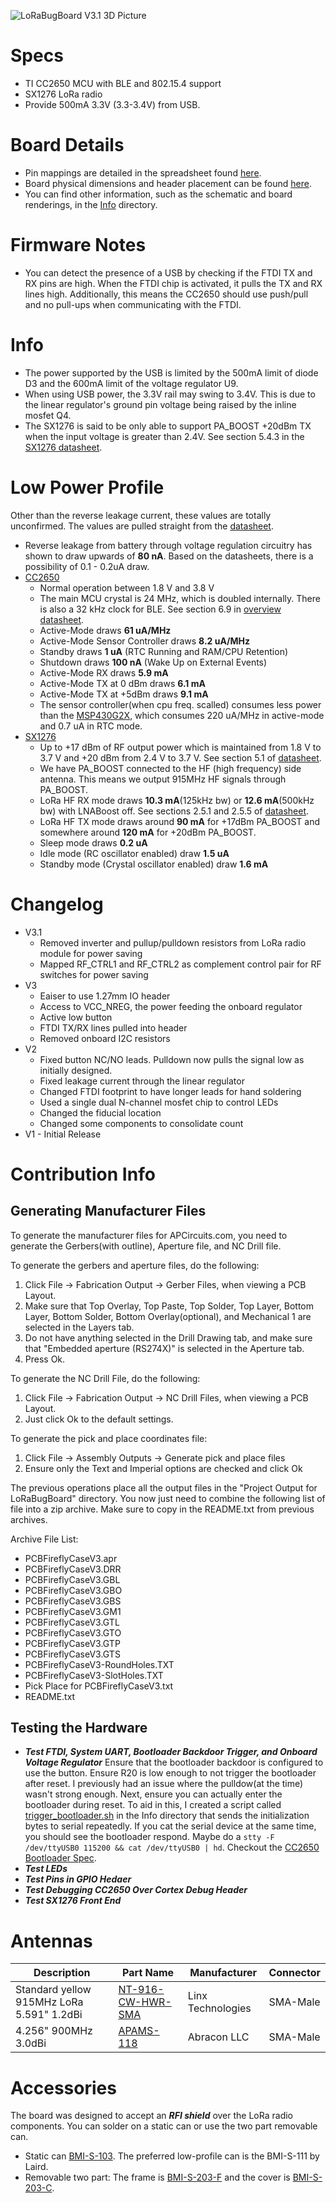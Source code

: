 ![LoRaBugBoard V3.1 3D Picture](Info/LoRaBugBoardV3.1_3D.png)

# Specs
* TI CC2650 MCU with BLE and 802.15.4 support
* SX1276 LoRa radio
* Provide 500mA 3.3V (3.3-3.4V) from USB.

# Board Details
* Pin mappings are detailed in the spreadsheet found [here](https://docs.google.com/spreadsheets/d/1lk55i37ZrpTx_7zy1oA4uAmHo3XsjOCir2L95xEN9fU/edit?usp=sharing).
* Board physical dimensions and header placement can be found [here](https://docs.google.com/drawings/d/1snO6Dwncqp3OL73APsFgQn0SESudZwlPjw8W5KeOZVo/edit?usp=sharing).
* You can find other information, such as the schematic and board renderings, in the [Info](Info/) directory.

# Firmware Notes
* You can detect the presence of a USB by checking if the FTDI TX and RX
  pins are high. When the FTDI chip is activated, it pulls the TX and RX
  lines high.
  Additionally, this means the CC2650 should use push/pull and no pull-ups 
  when communicating with the FTDI.

# Info
* The power supported by the USB is limited by the 500mA limit of diode D3 and the 600mA limit of the voltage regulator U9.
* When using USB power, the 3.3V rail may swing to 3.4V. This is due to the linear regulator's ground pin voltage being raised by the inline mosfet Q4.
* The SX1276 is said to be only able to support PA_BOOST +20dBm TX when the input voltage is greater than 2.4V. See section 5.4.3 in the [SX1276 datasheet][sx1276_datasheet].

# Low Power Profile
Other than the reverse leakage current, these values are totally unconfirmed. The values are pulled straight from the [datasheet][sx1276_datasheet].

* Reverse leakage from battery through voltage regulation circuitry has shown to draw upwards of **80 nA**. Based on the datasheets, there is a possibility of 0.1 - 0.2uA draw.
* [CC2650][cc2650_overview]
    - Normal operation between 1.8 V and 3.8 V
    - The main MCU crystal is 24 MHz, which is doubled internally. There is also a 32 kHz clock for BLE. See section 6.9 in [overview datasheet][cc2650_brief_datasheet].
    - Active-Mode draws **61 uA/MHz**
    - Active-Mode Sensor Controller draws **8.2 uA/MHz**
    - Standby draws **1 uA** (RTC Running and RAM/CPU Retention)
    - Shutdown draws **100 nA** (Wake Up on External Events)
    - Active-Mode RX draws **5.9 mA**
    - Active-Mode TX at 0 dBm draws **6.1 mA**
    - Active-Mode TX at +5dBm draws **9.1 mA**
    - The sensor controller(when cpu freq. scalled) consumes less power than the [MSP430G2X][msp430_overview], which consumes 220 uA/MHz in active-mode and 0.7 uA in RTC mode.
* [SX1276][sx1276_overview]
    - Up to +17 dBm of RF output power which is maintained from 1.8 V to 3.7 V and +20 dBm from 2.4 V to 3.7 V. See section 5.1 of [datasheet][sx1276_datasheet].
    - We have PA_BOOST connected to the HF (high frequency) side antenna. This means we output 915MHz HF signals through PA_BOOST.
    - LoRa HF RX mode draws **10.3 mA**(125kHz bw) or **12.6 mA**(500kHz bw) with LNABoost off. See sections 2.5.1 and 2.5.5 of [datasheet][sx1276_datasheet].
    - LoRa HF TX mode draws around **90 mA** for +17dBm PA_BOOST and somewhere around **120 mA** for +20dBm PA_BOOST.
    - Sleep mode draws **0.2 uA**
    - Idle mode (RC oscillator enabled) draw **1.5 uA**
    - Standby mode (Crystal oscillator enabled) draw **1.6 mA**

# Changelog
* V3.1
    - Removed inverter and pullup/pulldown resistors from LoRa radio module for power saving
    - Mapped RF_CTRL1 and RF_CTRL2 as complement control pair for RF switches for power saving
* V3
    - Eaiser to use 1.27mm IO header
    - Access to VCC_NREG, the power feeding the onboard regulator
    - Active low button
    - FTDI TX/RX lines pulled into header
    - Removed onboard I2C resistors
* V2
    - Fixed button NC/NO leads. Pulldown now pulls the signal low as initially designed.
    - Fixed leakage current through the linear regulator
    - Changed FTDI footprint to have longer leads for hand soldering
    - Used a single dual N-channel mosfet chip to control LEDs
    - Changed the fiducial location
    - Changed some components to consolidate count
* V1 - Initial Release

# Contribution Info

## Generating Manufacturer Files
To generate the manufacturer files for APCircuits.com, you need to generate the Gerbers(with outline), Aperture file, and NC Drill file.

To generate the gerbers and aperture files, do the following:
1. Click File -> Fabrication Output -> Gerber Files, when viewing a PCB Layout.
2. Make sure that Top Overlay, Top Paste, Top Solder, Top Layer, Bottom Layer, Bottom Solder, Bottom Overlay(optional), and Mechanical 1 are selected in the Layers tab.
3. Do not have anything selected in the Drill Drawing tab, and make sure that "Embedded aperture (RS274X)" is selected in the Aperture tab.
4. Press Ok.

To generate the NC Drill File, do the following:
1. Click File -> Fabrication Output -> NC Drill Files, when viewing a PCB Layout.
2. Just click Ok to the default settings.

To generate the pick and place coordinates file:
1. Click File -> Assembly Outputs -> Generate pick and place files
2. Ensure only the Text and Imperial options are checked and click Ok

The previous operations place all the output files in the "Project Output for LoRaBugBoard" directory.
You now just need to combine the following list of file into a zip archive. Make sure to copy in the
README.txt from previous archives.

Archive File List:

* PCBFireflyCaseV3.apr
* PCBFireflyCaseV3.DRR
* PCBFireflyCaseV3.GBL
* PCBFireflyCaseV3.GBO
* PCBFireflyCaseV3.GBS
* PCBFireflyCaseV3.GM1
* PCBFireflyCaseV3.GTL
* PCBFireflyCaseV3.GTO
* PCBFireflyCaseV3.GTP
* PCBFireflyCaseV3.GTS
* PCBFireflyCaseV3-RoundHoles.TXT
* PCBFireflyCaseV3-SlotHoles.TXT
* Pick Place for PCBFireflyCaseV3.txt
* README.txt

## Testing the Hardware
* ***Test FTDI, System UART, Bootloader Backdoor Trigger, and Onboard Voltage Regulator***
  Ensure that the bootloader backdoor is configured to use the button. Ensure R20 is low enough to not trigger the bootloader after reset.
  I previously had an issue where the pulldow(at the time) wasn't strong enough. Next, ensure you can actually enter the bootloader during reset.
  To aid in this, I created a script called [trigger_bootloader.sh](Info/trigger_bootloader.sh) in the Info directory that sends the initialization
  bytes to serial repeatedly. If you cat the serial device at the same time, you should see the bootloader respond.
  Maybe do a `stty -F /dev/ttyUSB0 115200 && cat /dev/ttyUSB0 | hd`. Checkout the [CC2650 Bootloader Spec][cc2650_bootloader_spec].
* ***Test LEDs***
* ***Test Pins in GPIO Hedaer***
* ***Test Debugging CC2650 Over Cortex Debug Header***
* ***Test SX1276 Front End***

# Antennas

| Description | Part Name   | Manufacturer | Connector |
| ------------| ----------- | ------------ | --------- |
| Standard yellow 915MHz LoRa 5.591" 1.2dBi | [NT-916-CW-HWR-SMA](http://www.linxtechnologies.com/resources/data-guides/ant-916-cw-hwr.pdf) | Linx Technologies | SMA-Male |
| 4.256" 900MHz 3.0dBi | [APAMS-118](http://abracon.com/external-antenna/APAMS-118.pdf) | Abracon LLC | SMA-Male |

# Accessories

The board was designed to accept an ***RFI shield*** over the LoRa radio components.
You can solder on a static can or use the two part removable can.
* Static can [BMI-S-103](http://www.digikey.com/products/en?keywords=BMI-S-103). The preferred low-profile can is the BMI-S-111 by Laird.
* Removable two part: The frame is [BMI-S-203-F](http://www.digikey.com/products/en?keywords=BMI-S-203-F) and the cover is [BMI-S-203-C](http://www.digikey.com/products/en?keywords=BMI-S-203-C).

[cc2650_overview]: http://www.ti.com/product/CC2650
[cc2650_brief_datasheet]: http://www.ti.com/lit/ds/symlink/cc2650.pdf
[sx1276_overview]: http://www.semtech.com/wireless-rf/rf-transceivers/sx1276/
[sx1276_datasheet]: http://www.semtech.com/images/datasheet/sx1276_77_78_79.pdf
[msp430_overview]: http://www.ti.com/lsds/ti/microcontrollers_16-bit_32-bit/msp/ultra-low_power/msp430g2x_i2x/overview.page
[cc2650_bootloader_spec]: http://www.ti.com/lit/an/swra466a/swra466a.pdf
